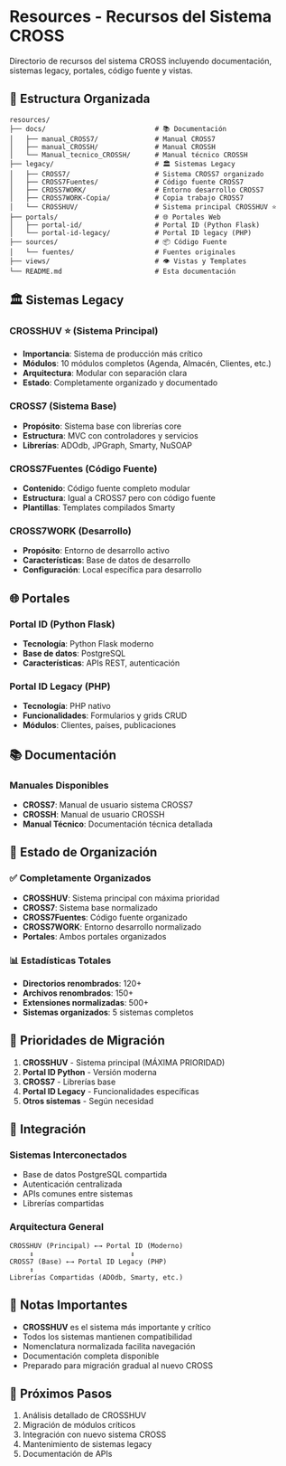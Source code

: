 # Resources - Recursos del Sistema CROSS

Directorio de recursos del sistema CROSS incluyendo documentación, sistemas legacy, portales, código fuente y vistas.

## 📁 Estructura Organizada

```
resources/
├── docs/                           # 📚 Documentación
│   ├── manual_CROSS7/              # Manual CROSS7
│   ├── manual_CROSSH/              # Manual CROSSH
│   └── Manual_tecnico_CROSSH/      # Manual técnico CROSSH
├── legacy/                         # 🏛️ Sistemas Legacy
│   ├── CROSS7/                     # Sistema CROSS7 organizado
│   ├── CROSS7Fuentes/              # Código fuente CROSS7
│   ├── CROSS7WORK/                 # Entorno desarrollo CROSS7
│   ├── CROSS7WORK-Copia/           # Copia trabajo CROSS7
│   └── CROSSHUV/                   # Sistema principal CROSSHUV ⭐
├── portals/                        # 🌐 Portales Web
│   ├── portal-id/                  # Portal ID (Python Flask)
│   └── portal-id-legacy/           # Portal ID legacy (PHP)
├── sources/                        # 📦 Código Fuente
│   └── fuentes/                    # Fuentes originales
├── views/                          # 👁️ Vistas y Templates
└── README.md                       # Esta documentación
```

## 🏛️ Sistemas Legacy

### CROSSHUV ⭐ (Sistema Principal)
- **Importancia**: Sistema de producción más crítico
- **Módulos**: 10 módulos completos (Agenda, Almacén, Clientes, etc.)
- **Arquitectura**: Modular con separación clara
- **Estado**: Completamente organizado y documentado

### CROSS7 (Sistema Base)
- **Propósito**: Sistema base con librerías core
- **Estructura**: MVC con controladores y servicios
- **Librerías**: ADOdb, JPGraph, Smarty, NuSOAP

### CROSS7Fuentes (Código Fuente)
- **Contenido**: Código fuente completo modular
- **Estructura**: Igual a CROSS7 pero con código fuente
- **Plantillas**: Templates compilados Smarty

### CROSS7WORK (Desarrollo)
- **Propósito**: Entorno de desarrollo activo
- **Características**: Base de datos de desarrollo
- **Configuración**: Local específica para desarrollo

## 🌐 Portales

### Portal ID (Python Flask)
- **Tecnología**: Python Flask moderno
- **Base de datos**: PostgreSQL
- **Características**: APIs REST, autenticación

### Portal ID Legacy (PHP)
- **Tecnología**: PHP nativo
- **Funcionalidades**: Formularios y grids CRUD
- **Módulos**: Clientes, países, publicaciones

## 📚 Documentación

### Manuales Disponibles
- **CROSS7**: Manual de usuario sistema CROSS7
- **CROSSH**: Manual de usuario CROSSH
- **Manual Técnico**: Documentación técnica detallada

## 🔄 Estado de Organización

### ✅ Completamente Organizados
- **CROSSHUV**: Sistema principal con máxima prioridad
- **CROSS7**: Sistema base normalizado
- **CROSS7Fuentes**: Código fuente organizado
- **CROSS7WORK**: Entorno desarrollo normalizado
- **Portales**: Ambos portales organizados

### 📊 Estadísticas Totales
- **Directorios renombrados**: 120+
- **Archivos renombrados**: 150+
- **Extensiones normalizadas**: 500+
- **Sistemas organizados**: 5 sistemas completos

## 🎯 Prioridades de Migración

1. **CROSSHUV** - Sistema principal (MÁXIMA PRIORIDAD)
2. **Portal ID Python** - Versión moderna
3. **CROSS7** - Librerías base
4. **Portal ID Legacy** - Funcionalidades específicas
5. **Otros sistemas** - Según necesidad

## 🔗 Integración

### Sistemas Interconectados
- Base de datos PostgreSQL compartida
- Autenticación centralizada
- APIs comunes entre sistemas
- Librerías compartidas

### Arquitectura General
```
CROSSHUV (Principal) ←→ Portal ID (Moderno)
     ↕                        ↕
CROSS7 (Base) ←→ Portal ID Legacy (PHP)
     ↕
Librerías Compartidas (ADOdb, Smarty, etc.)
```

## 📝 Notas Importantes

- **CROSSHUV** es el sistema más importante y crítico
- Todos los sistemas mantienen compatibilidad
- Nomenclatura normalizada facilita navegación
- Documentación completa disponible
- Preparado para migración gradual al nuevo CROSS

## 🚀 Próximos Pasos

1. Análisis detallado de CROSSHUV
2. Migración de módulos críticos
3. Integración con nuevo sistema CROSS
4. Mantenimiento de sistemas legacy
5. Documentación de APIs